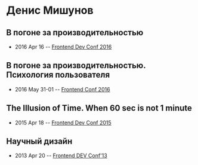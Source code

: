# Денис Мишунов

## В погоне за производительностью
- 2016 Apr 16 -- [Frontend Dev Conf 2016](https://www.youtube.com/watch?v=egiLQun-FxI)    
## В погоне за производительностью. Психология пользователя
- 2016 May 31-01 -- [Frontend Conf 2016](https://www.youtube.com/watch?v=BQv6y9_rVq8)    
## The Illusion of Time. When 60 sec is not 1 minute
- 2015 Apr 18 -- [Frontend Dev Conf 2015](https://www.youtube.com/watch?v=AUd1TnJiYcU)    
## Научный дизайн
- 2013 Apr 20 -- [Frontend DEV Conf&#39;13](https://www.youtube.com/watch?v=S6PQaiRl98c)    
